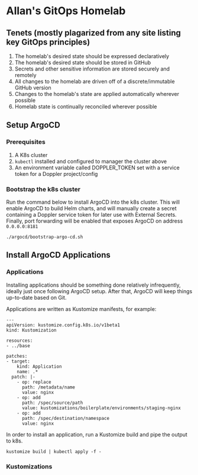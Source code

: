 # Allan's GitOps Homelab

## Tenets (mostly plagarized from any site listing key GitOps principles)

1. The homelab's desired state should be expressed declaratively
1. The homelab's desired state should be stored in GitHub
1. Secrets and other sensitive information are stored securely and remotely
1. All changes to the homelab are driven off of a discrete/immutable GitHub version
1. Changes to the homelab's state are applied automatically wherever possible
1. Homelab state is continually reconciled wherever possible

## Setup ArgoCD

### Prerequisites
1. A K8s cluster
1. <code>kubectl</code> installed and configured to manager the cluster above
1. An environment variable called DOPPLER_TOKEN set with a service token for a Doppler project/config 

### Bootstrap the k8s cluster

Run the command below to install ArgoCD into the k8s cluster.  This will enable ArgoCD to build Helm charts, and will manually create a secret containing a Doppler service token for later use with External Secrets. Finally, port forwarding will be enabled that exposes ArgoCD on address <code>0.0.0.0:8181</code>

```
./argocd/bootstrap-argo-cd.sh
```

## Install ArgoCD Applications

### Applications

Installing applications should be something done relatively infrequently, ideally just once following ArgoCD setup.  After that, ArgoCD will keep things up-to-date based on Git.

Applications are written as Kustomize manifests, for example:

```
---
apiVersion: kustomize.config.k8s.io/v1beta1
kind: Kustomization

resources:
- ../base

patches:
- target:
    kind: Application
    name: .*
  patch: |-
    - op: replace
      path: /metadata/name
      value: nginx
    - op: add
      path: /spec/source/path
      value: kustomizations/boilerplate/environments/staging-nginx
    - op: add
      path: /spec/destination/namespace
      value: nginx
```

In order to install an application, run a Kustomize build and pipe the output to k8s.

```
kustomize build | kubectl apply -f -
```

### Kustomizations